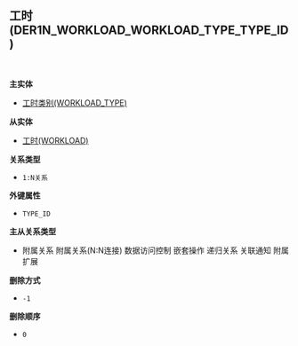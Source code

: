 ## 工时(DER1N_WORKLOAD_WORKLOAD_TYPE_TYPE_ID) <!-- {docsify-ignore-all} -->



<br>
<p class="panel-title"><b>主实体</b></p>

* [工时类别(WORKLOAD_TYPE)](module/Base/Workload_type)

<p class="panel-title"><b>从实体</b></p>

* [工时(WORKLOAD)](module/Base/Workload)

<p class="panel-title"><b>关系类型</b></p>

* `1:N关系`

<p class="panel-title"><b>外键属性</b></p>

* `TYPE_ID`

<p class="panel-title"><b>主从关系类型</b></p>

* <i class="fa fa-square"/></i> 附属关系 <i class="fa fa-square"/></i> 附属关系(N:N连接) <i class="fa fa-square"/></i> 数据访问控制 <i class="fa fa-square"/></i> 嵌套操作 <i class="fa fa-square"/></i> 递归关系 <i class="fa fa-square"/></i> 关联通知 <i class="fa fa-square"/></i> 附属扩展

<p class="panel-title"><b>删除方式</b></p>

* `-1`

<p class="panel-title"><b>删除顺序</b></p>

* `0`
